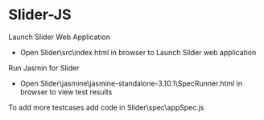 # Slider-JS

Launch Slider Web Application
- Open Slider\src\index.html in browser to Launch Slider web application

Run Jasmin for Slider
- Open Slider\jasmine\jasmine-standalone-3.10.1\SpecRunner.html in browser to view test results

To add more testcases add code in Slider\spec\appSpec.js

